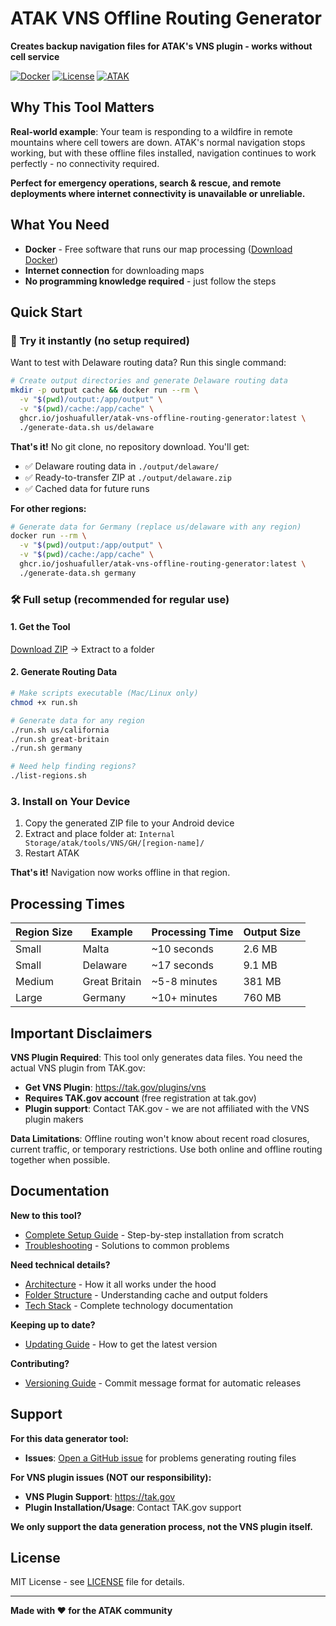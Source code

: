 # ATAK VNS Offline Routing Generator

**Creates backup navigation files for ATAK's VNS plugin - works without cell service**

[![Docker](https://img.shields.io/badge/Docker-Required-2496ED?style=flat-square&logo=docker)](https://www.docker.com/)
[![License](https://img.shields.io/badge/License-MIT-green?style=flat-square)](LICENSE)
[![ATAK](https://img.shields.io/badge/ATAK-VNS%20Plugin-orange?style=flat-square)](https://tak.gov/plugins/vns)

## Why This Tool Matters

**Real-world example**: Your team is responding to a wildfire in remote mountains where cell towers are down. ATAK's normal navigation stops working, but with these offline files installed, navigation continues to work perfectly - no connectivity required.

**Perfect for emergency operations, search & rescue, and remote deployments where internet connectivity is unavailable or unreliable.**

## What You Need

- **Docker** - Free software that runs our map processing ([Download Docker](https://www.docker.com/get-started))
- **Internet connection** for downloading maps
- **No programming knowledge required** - just follow the steps

## Quick Start

### 🚀 Try it instantly (no setup required)
Want to test with Delaware routing data? Run this single command:

```bash
# Create output directories and generate Delaware routing data
mkdir -p output cache && docker run --rm \
  -v "$(pwd)/output:/app/output" \
  -v "$(pwd)/cache:/app/cache" \
  ghcr.io/joshuafuller/atak-vns-offline-routing-generator:latest \
  ./generate-data.sh us/delaware
```

**That's it!** No git clone, no repository download. You'll get:
- ✅ Delaware routing data in `./output/delaware/`
- ✅ Ready-to-transfer ZIP at `./output/delaware.zip`
- ✅ Cached data for future runs

**For other regions:**
```bash
# Generate data for Germany (replace us/delaware with any region)
docker run --rm \
  -v "$(pwd)/output:/app/output" \
  -v "$(pwd)/cache:/app/cache" \
  ghcr.io/joshuafuller/atak-vns-offline-routing-generator:latest \
  ./generate-data.sh germany
```

### 🛠️ Full setup (recommended for regular use)

#### 1. Get the Tool
[Download ZIP](https://github.com/joshuafuller/atak-vns-offline-routing-generator/archive/refs/heads/main.zip) → Extract to a folder

#### 2. Generate Routing Data
```bash
# Make scripts executable (Mac/Linux only)
chmod +x run.sh

# Generate data for any region
./run.sh us/california
./run.sh great-britain  
./run.sh germany

# Need help finding regions?
./list-regions.sh
```

### 3. Install on Your Device
1. Copy the generated ZIP file to your Android device
2. Extract and place folder at: `Internal Storage/atak/tools/VNS/GH/[region-name]/`
3. Restart ATAK

**That's it!** Navigation now works offline in that region.

## Processing Times

| Region Size | Example | Processing Time | Output Size |
|-------------|---------|-----------------|-------------|
| Small | Malta | ~10 seconds | 2.6 MB |
| Small | Delaware | ~17 seconds | 9.1 MB |
| Medium | Great Britain | ~5-8 minutes | 381 MB |
| Large | Germany | ~10+ minutes | 760 MB |

## Important Disclaimers

**VNS Plugin Required**: This tool only generates data files. You need the actual VNS plugin from TAK.gov:
- **Get VNS Plugin**: https://tak.gov/plugins/vns
- **Requires TAK.gov account** (free registration at tak.gov)  
- **Plugin support**: Contact TAK.gov - we are not affiliated with the VNS plugin makers

**Data Limitations**: Offline routing won't know about recent road closures, current traffic, or temporary restrictions. Use both online and offline routing together when possible.

## Documentation

**New to this tool?**
- [Complete Setup Guide](docs/setup.md) - Step-by-step installation from scratch
- [Troubleshooting](docs/troubleshooting.md) - Solutions to common problems

**Need technical details?**
- [Architecture](docs/architecture.md) - How it all works under the hood
- [Folder Structure](docs/folder-structure.md) - Understanding cache and output folders
- [Tech Stack](docs/tech-stack.md) - Complete technology documentation

**Keeping up to date?**
- [Updating Guide](docs/updating.md) - How to get the latest version

**Contributing?**
- [Versioning Guide](VERSIONING.md) - Commit message format for automatic releases

## Support

**For this data generator tool:**
- **Issues**: [Open a GitHub issue](https://github.com/joshuafuller/atak-vns-offline-routing-generator/issues) for problems generating routing files

**For VNS plugin issues (NOT our responsibility):**
- **VNS Plugin Support**: https://tak.gov
- **Plugin Installation/Usage**: Contact TAK.gov support

**We only support the data generation process, not the VNS plugin itself.**

## License

MIT License - see [LICENSE](LICENSE) file for details.

---

**Made with ❤️ for the ATAK community**